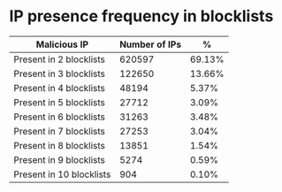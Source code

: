 # IP presence frequency in blocklists
| Malicious IP | Number of IPs | % |
|----|----|----|
| Present in 2 blocklists | 620597 | 69.13% |
| Present in 3 blocklists | 122650 | 13.66% |
| Present in 4 blocklists | 48194 | 5.37% |
| Present in 5 blocklists | 27712 | 3.09% |
| Present in 6 blocklists | 31263 | 3.48% |
| Present in 7 blocklists | 27253 | 3.04% |
| Present in 8 blocklists | 13851 | 1.54% |
| Present in 9 blocklists | 5274 | 0.59% |
| Present in 10 blocklists | 904 | 0.10% |

